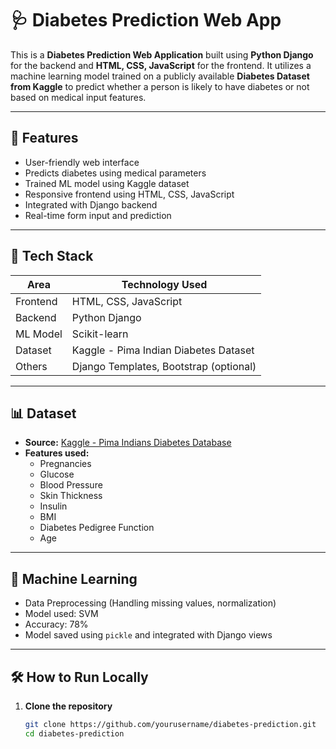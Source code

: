 # 🩺 Diabetes Prediction Web App

This is a **Diabetes Prediction Web Application** built using **Python Django** for the backend and **HTML, CSS, JavaScript** for the frontend. It utilizes a machine learning model trained on a publicly available **Diabetes Dataset from Kaggle** to predict whether a person is likely to have diabetes or not based on medical input features.

---

## 🚀 Features

- User-friendly web interface
- Predicts diabetes using medical parameters
- Trained ML model using Kaggle dataset
- Responsive frontend using HTML, CSS, JavaScript
- Integrated with Django backend
- Real-time form input and prediction

---

## 📂 Tech Stack

| Area      | Technology Used               |
|-----------|-------------------------------|
| Frontend  | HTML, CSS, JavaScript         |
| Backend   | Python Django                 |
| ML Model  | Scikit-learn                  |
| Dataset   | Kaggle - Pima Indian Diabetes Dataset |
| Others    | Django Templates, Bootstrap (optional)

---

## 📊 Dataset

- **Source:** [Kaggle - Pima Indians Diabetes Database](https://www.kaggle.com/datasets/uciml/pima-indians-diabetes-database)
- **Features used:**
  - Pregnancies
  - Glucose
  - Blood Pressure
  - Skin Thickness
  - Insulin
  - BMI
  - Diabetes Pedigree Function
  - Age

---

## 🧠 Machine Learning

- Data Preprocessing (Handling missing values, normalization)
- Model used: SVM
- Accuracy: 78%
- Model saved using `pickle` and integrated with Django views

---

## 🛠️ How to Run Locally

1. **Clone the repository**
   ```bash
   git clone https://github.com/yourusername/diabetes-prediction.git
   cd diabetes-prediction
